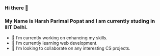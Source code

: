 ### Hi there 👋

### My Name is **Harsh Parimal Popat** and I am currently studing in **IIIT Delhi**.

- 🔭 I’m currently working on enhancing my skills.
- 🌱 I’m currently learning web development.
- 👯 I’m looking to collaborate on any interesting CS projects.

<!--
**harshpopat2003/harshpopat2003** is a ✨ _special_ ✨ repository because its `README.md` (this file) appears on your GitHub profile.

Here are some ideas to get you started:

- 🔭 I’m currently working on ...
- 🌱 I’m currently learning ...
- 👯 I’m looking to collaborate on ...
- 🤔 I’m looking for help with ...
- 💬 Ask me about ...
- 📫 How to reach me: ...
- 😄 Pronouns: ...
- ⚡ Fun fact: ...
-->
